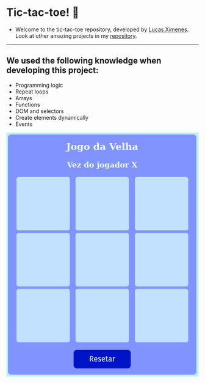 # Tic-tac-toe! :older_woman:

- Welcome to the tic-tac-toe repository, developed by [Lucas Ximenes](https://www.linkedin.com/in/lucasdximenes/). Look at other amazing projects in my [repository](https://github.com/lucasdximenes).

---

## We used the following knowledge when developing this project:

- Programming logic
- Repeat loops
- Arrays
- Functions
- DOM and selectors
- Create elements dynamically
- Events

![Preview](./preview.png)
